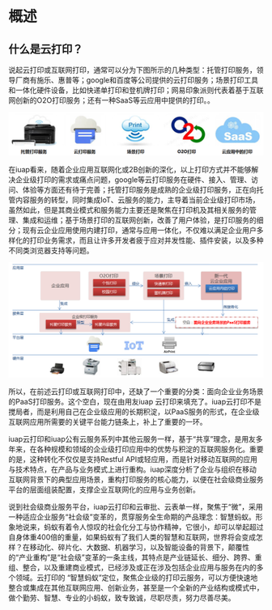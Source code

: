 # 概述

## 什么是云打印？

说起云打印或互联网打印，通常可以分为下图所示的几种类型：托管打印服务，领导厂商有施乐、惠普等；google和百度等公司提供的云打印服务；场景打印工具和一体化硬件设备，比如快递单打印和登机牌打印；网易印象派则代表着基于互联网创新的O2O打印服务；还有一种SaaS等云应用中提供的打印。。

![](/articles/print/1-/images/image2.png)

在iuap看来，随着企业应用互联网化或2B创新的深化，以上打印方式并不能够解决企业级打印的需求或痛点问题，google等云打印服务在硬件、接入、管理、访问、体验等方面还有待于完善；托管打印服务是成熟的企业级打印服务，正在向托管内容服务的转型，同时集成IoT、云服务的能力，主导着当前企业级打印市场，虽然如此，但是其商业模式和服务能力主要还是聚焦在打印机及其相关服务的管理、集成和运维；基于场景打印的互联网创新，改善了用户体验，是打印服务的细分；现有云企业应用使用内建打印，通常与应用一体化，不仅难以满足企业用户多样化的打印业务需求，而且让许多开发者疲于应对并发性能、插件安装，以及多种不同类浏览器支持等问题。

![](/articles/print/1-/images/image3.png)

所以，在前述云打印或互联网打印中，还缺了一个重要的分类：面向企业业务场景的PaaS打印服务。这个空白，现在由用友iuap 云打印来填充了。iuap云打印不是搅局者，而是利用自己在企业级应用的长期积淀，以PaaS服务的形式，在企业级互联网应用所需要的关键平台能力链条上，补上了重要的一环。

iuap云打印和iuap公有云服务系列中其他云服务一样，基于“共享”理念，是用友多年来，在各种规模和领域的企业级打印应用中的优势与积淀的互联网服务化。重要的是，这种转化不仅仅是支持Restful API或轻应用，而是针对移动互联网的应用与技术特点，在产品与业务模式上进行重构。iuap深度分析了企业与组织在移动互联网背景下的典型应用场景，重构打印服务的核心能力，以便在社会级商业服务平台的层面组装配置，支撑企业互联网化的应用与业务创新。

说到社会级商业服务平台，iuap云打印和云审批、云表单一样，聚焦于“微”，采用一种适应企业服务“社会级”变革的，贯穿服务全生命期的产品理念：智慧蚂蚁。形象地说来，蚂蚁有着令人惊叹的社会化分工与协作精神，它很小，却可以举起超过自身体重400倍的重量，如果蚂蚁有了我们人类的智慧和互联网，世界将会变成怎样？在移动化、碎片化、大数据、机器学习，以及智能设备的背景下，颠覆性的“产业重构”是“社会级”变革的一条主线，其特点是产业链延长、细分、跨界、重组、整合，以及重建商业模式，已经涉及或正在涉及包括企业应用与服务在内的多个领域。云打印的 “智慧蚂蚁”定位，聚焦企业级的打印云服务，可以方便快速地整合或集成在其他互联网应用、创新业务，甚至是一个全新的产业结构或模式中，做个勤劳、智慧、专业的小蚂蚁，致专致诚，尽职尽责，努力尽善尽美。

